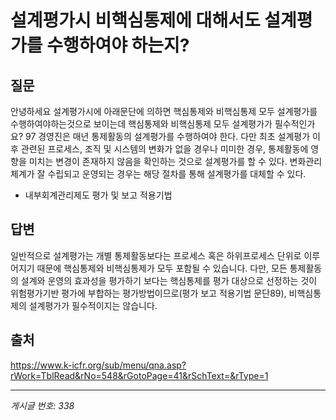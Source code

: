 # 설계평가시 비핵심통제에 대해서도 설계평가를 수행하여야 하는지?

## 질문
안녕하세요
설계평가시에 아래문단에 의하면 핵심통제와 비핵심통제 모두 설계평가를 수행하여야하는것으로 보이는데
핵심통제와 비핵심통제 모두 설계평가가 필수적인가요?
97	경영진은 매년 통제활동의 설계평가를 수행하여야 한다. 다만 최초 설계평가 이후 관련된 프로세스, 조직 및 시스템의 변화가 없을 경우나 미미한 경우, 통제활동에 영향을 미치는 변경이 존재하지 않음을 확인하는 것으로 설계평가를 할 수 있다. 변화관리체계가 잘 수립되고 운영되는 경우는 해당 절차를 통해 설계평가를 대체할 수 있다.
- 내부회계관리제도 평가 및 보고 적용기법

## 답변
일반적으로 설계평가는 개별 통제활동보다는 프로세스 혹은 하위프로세스 단위로 이루어지기 때문에 핵심통제와 비핵심통제가 모두 포함될 수 있습니다. 다만, 모든 통제활동의 설계와 운영의 효과성을 평가하기 보다는 핵심통제를 평가 대상으로 선정하는 것이 위험평가기반 평가에 부합하는 평가방법이므로(평가 보고 적용기법 문단89), 비핵심통제의 설계평가가 필수적이지는 않습니다.

## 출처
https://www.k-icfr.org/sub/menu/qna.asp?rWork=TblRead&rNo=548&rGotoPage=41&rSchText=&rType=1

---
*게시글 번호: 338*
